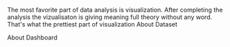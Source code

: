 The most favorite part of data analysis is visualization. After completing the analysis the vizualisaton is giving meaning full theory without any word. That's what the prettiest part of visualization
About Dataset

About Dashboard
